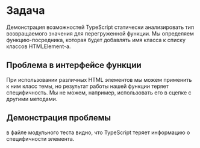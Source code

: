 # Задача

Демонстрация возможностей TypeScript статически анализировать тип возвращаемого значения для перегруженной функции. Мы определяем функцию-посредника, которая будет добавлять имя класса к списку классов HTMLElement-а.

## Проблема в интерфейсе функции

При использовании различных HTML элементов мы можем применить к ним класс темы, но результат работы нашей функции теряет специфичность. Мы не можем, например, использовать его в сцепке с другими методами.

## Демонстрация проблемы

в файле модульного теста видно, что TypeScript теряет информацию о специфичности элемента.

